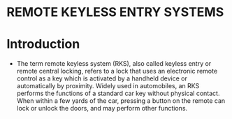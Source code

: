 # REMOTE KEYLESS ENTRY SYSTEMS
# Introduction
* The term remote keyless system (RKS), also called keyless entry or remote central locking, refers to a lock that uses an electronic remote control as a key which is activated by a handheld device or automatically by proximity. Widely used in automobiles, an RKS performs the functions of a standard car key without physical contact. When within a few yards of the car, pressing a button on the remote can lock or unlock the doors, and may perform other functions.


